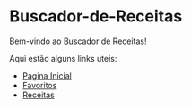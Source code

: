 ﻿# Buscador-de-Receitas

Bem-vindo ao Buscador de Receitas!

Aqui estão alguns links uteis:

- [Pagina Inicial](Buscador-de-Receitas/index.html)
- [Favoritos](Buscador-de-Receitas/favoritos.html)
- [Receitas](Buscador-de-Receitas/receitas.html)
